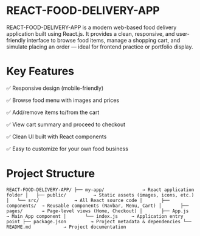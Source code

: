# REACT-FOOD-DELIVERY-APP
REACT-FOOD-DELIVERY-APP is a modern web-based food delivery application built using React.js. It provides a clean, responsive, and user-friendly interface to browse food items, manage a shopping cart, and simulate placing an order — ideal for frontend practice or portfolio display.

# Key Features
✅ Responsive design (mobile-friendly)

✅ Browse food menu with images and prices

✅ Add/remove items to/from the cart

✅ View cart summary and proceed to checkout

✅ Clean UI built with React components

✅ Easy to customize for your own food business

# Project Structure

``REACT-FOOD-DELIVERY-APP/
├── my-app/              → React application folder
│   ├── public/          → Static assets (images, icons, etc.)
│   └── src/             → All React source code
│       ├── components/  → Reusable components (Navbar, Menu, Cart)
│       ├── pages/       → Page-level views (Home, Checkout)
│       ├── App.js       → Main App component
│       └── index.js     → Application entry point
├── package.json         → Project metadata & dependencies
└── README.md            → Project documentation``


